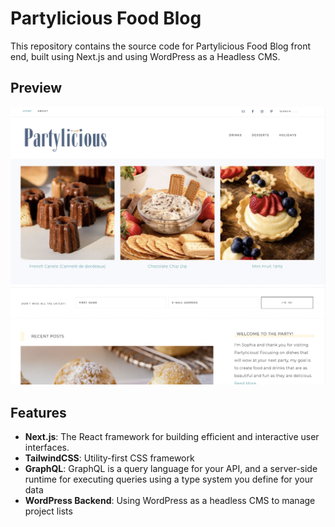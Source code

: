 # Partylicious Food Blog

This repository contains the source code for Partylicious Food Blog front end, built using Next.js and using WordPress as a Headless CMS.

## Preview

![partylicious.net](./partylicious.png)

<!-- [joemeersjankowski.com](https://joemeersjankowski.com) -->

## Features

- **Next.js**: The React framework for building efficient and interactive user interfaces.
- **TailwindCSS**: Utility-first CSS framework
- **GraphQL**: GraphQL is a query language for your API, and a server-side runtime for executing queries using a type system you define for your data
- **WordPress Backend**: Using WordPress as a headless CMS to manage project lists
